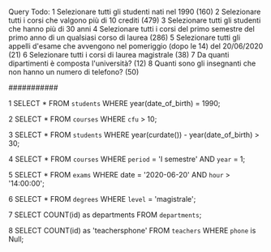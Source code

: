 Query Todo:
1 Selezionare tutti gli studenti nati nel 1990 (160)
2 Selezionare tutti i corsi che valgono più di 10 crediti (479)
3 Selezionare tutti gli studenti che hanno più di 30 anni
4 Selezionare tutti i corsi del primo semestre del primo anno di un  qualsiasi corso di laurea (286)
5 Selezionare tutti gli appelli d'esame che avvengono nel pomeriggio (dopo le 14) del 20/06/2020 (21)
6 Selezionare tutti i corsi di laurea magistrale (38)
7 Da quanti dipartimenti è composta l'università? (12)
8 Quanti sono gli insegnanti che non hanno un numero di telefono? (50)

###########

1 SELECT * FROM `students` WHERE year(date_of_birth) = 1990;

2 SELECT * FROM `courses` WHERE `cfu` > 10;

3 SELECT * FROM `students` WHERE year(curdate()) - year(date_of_birth) > 30;

4 SELECT * FROM `courses` WHERE `period` = 'I semestre' AND `year` = 1;

5 SELECT * FROM `exams` WHERE date = '2020-06-20' AND `hour` > '14:00:00';
 
6 SELECT * FROM `degrees` WHERE `level` = 'magistrale';

7 SELECT COUNT(id) as departments FROM `departments`;

8 SELECT COUNT(id) as 'teachersphone' FROM `teachers` WHERE `phone` is Null;